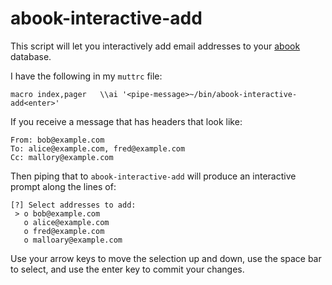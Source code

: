 # abook-interactive-add

This script will let you interactively add email addresses to
your [abook][] database.

[abook]: http://abook.sourceforge.net/

I have the following in my `muttrc` file:

    macro index,pager	\\ai '<pipe-message>~/bin/abook-interactive-add<enter>'

If you receive a message that has headers that look like:

    From: bob@example.com
    To: alice@example.com, fred@example.com
    Cc: mallory@example.com

Then piping that to `abook-interactive-add` will produce an
interactive prompt along the lines of:

    [?] Select addresses to add:
     > o bob@example.com
       o alice@example.com
       o fred@example.com
       o malloary@example.com

Use your arrow keys to move the selection up and down, use the space
bar to select, and use the enter key to commit your changes.
